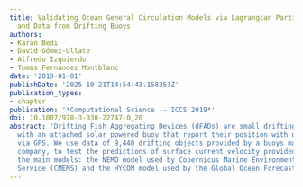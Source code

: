 ```yaml
---
title: Validating Ocean General Circulation Models via Lagrangian Particle Simulation
  and Data from Drifting Buoys
authors:
- Karan Bedi
- David Gómez-Ullate
- Alfredo Izquierdo
- Tomás Fernández Montblanc
date: '2019-01-01'
publishDate: '2025-10-21T14:54:43.158353Z'
publication_types:
- chapter
publication: '*Computational Science -- ICCS 2019*'
doi: 10.1007/978-3-030-22747-0_20
abstract: 'Drifting Fish Aggregating Devices (dFADs) are small drifting platforms
  with an attached solar powered buoy that report their position with daily frequency
  via GPS. We use data of 9,440 drifting objects provided by a buoys manufacturing
  company, to test the predictions of surface current velocity provided by two of
  the main models: the NEMO model used by Copernicus Marine Environment Monitoring
  Service (CMEMS) and the HYCOM model used by the Global Ocean Forecast System (GOFS).'
---
```


